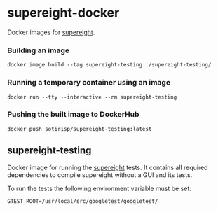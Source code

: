 # supereight-docker
Docker images for [supereight](https://github.com/emanuelev/supereight).



### Building an image
```
docker image build --tag supereight-testing ./supereight-testing/
```

### Running a temporary container using an image
```
docker run --tty --interactive --rm supereight-testing
```

### Pushing the built image to DockerHub
```
docker push sotirisp/supereight-testing:latest
```



## supereight-testing
Docker image for running the
[supereight](https://github.com/emanuelev/supereight) tests. It contains all
required dependencies to compile supereight without a GUI and its tests.

To run the tests the following environment variable must be set:
```
GTEST_ROOT=/usr/local/src/googletest/googletest/
```

